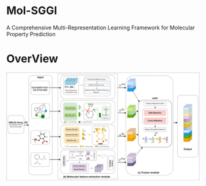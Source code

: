 # Mol-SGGI
A Comprehensive Multi-Representation Learning Framework for Molecular Property Prediction<br>
# OverView<br>


![Mol-SGGI framework diagram](image/Mol-SGGI%20framework%20diagram.png)
